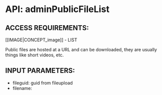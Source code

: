 # API: adminPublicFileList


## ACCESS REQUIREMENTS: ##
[[IMAGE|CONCEPT_image]] - LIST



Public files are hosted at a URL and can be downloaded, they are usually things like short videos, etc.


## INPUT PARAMETERS: ##
  * fileguid: guid from fileupload
  * filename: 
